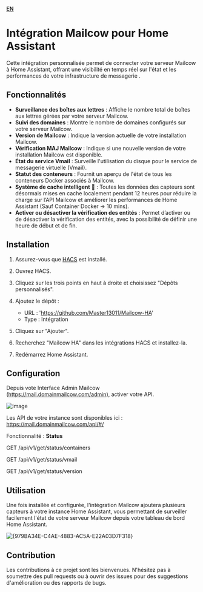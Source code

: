 **[EN](https://github.com/Master13011/Mailcow-HA/blob/main/README_en.md)**

# Intégration Mailcow pour Home Assistant

Cette intégration personnalisée permet de connecter votre serveur Mailcow à Home Assistant, offrant une visibilité en temps réel sur l'état et les performances de votre infrastructure de messagerie .

## Fonctionnalités

- **Surveillance des boîtes aux lettres** : Affiche le nombre total de boîtes aux lettres gérées par votre serveur Mailcow.
- **Suivi des domaines** : Montre le nombre de domaines configurés sur votre serveur Mailcow.
- **Version de Mailcow** : Indique la version actuelle de votre installation Mailcow.
- **Vérification MAJ Mailcow** : Indique si une nouvelle version de votre installation Mailcow est disponible.
- **État du service Vmail** : Surveille l'utilisation du disque pour le service de messagerie virtuelle (Vmail).
- **Statut des conteneurs** : Fournit un aperçu de l'état de tous les conteneurs Docker associés à Mailcow.
- **Système de cache intelligent** 🧠 : Toutes les données des capteurs sont désormais mises en cache localement pendant 12 heures pour réduire la charge sur l’API Mailcow et améliorer les performances de Home Assistant (Sauf Container Docker -> 10 mins).
- **Activer ou désactiver la vérification des entités** : Permet d’activer ou de désactiver la vérification des entités, avec la possibilité de définir une heure de début et de fin.

## Installation

1. Assurez-vous que [HACS](https://hacs.xyz) est installé.

2. Ouvrez HACS.

3. Cliquez sur les trois points en haut à droite et choisissez "Dépôts personnalisés".

4. Ajoutez le dépôt :
   - URL : 'https://github.com/Master13011/Mailcow-HA'
   - Type : Intégration

5. Cliquez sur "Ajouter".

6. Recherchez "Mailcow HA" dans les intégrations HACS et installez-la.

7. Redémarrez Home Assistant.

## Configuration

Depuis vote Interface Admin Mailcow (https://mail.domainmailcow.com/admin), activer votre API.

![image](https://github.com/user-attachments/assets/8ecac93c-2acd-457d-8170-57b99ddb9257)

Les API de votre instance sont disponibles ici : https://mail.domainmailcow.com/api/#/

Fonctionnalité :
**Status**

GET
/api/v1/get/status/containers

GET
/api/v1/get/status/vmail

GET
/api/v1/get/status/version

## Utilisation

Une fois installée et configurée, l'intégration Mailcow ajoutera plusieurs capteurs à votre instance Home Assistant, vous permettant de surveiller facilement l'état de votre serveur Mailcow depuis votre tableau de bord Home Assistant.

![{979BA34E-C4AE-4883-AC5A-E22A03D7F318}](https://github.com/user-attachments/assets/5ea7db31-d4be-4402-912a-54bde5f5df3f)

## Contribution

Les contributions à ce projet sont les bienvenues. N'hésitez pas à soumettre des pull requests ou à ouvrir des issues pour des suggestions d'amélioration ou des rapports de bugs.
